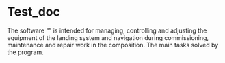 # Test_doc

The software “<ph keyref="software_name"/>” is intended for managing, controlling and adjusting the equipment of the landing system and navigation during commissioning, maintenance and repair work in the composition.
The main tasks solved by the program.
